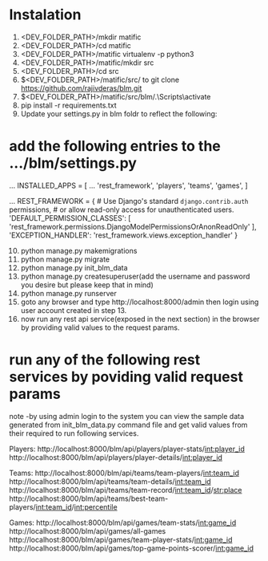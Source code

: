 # Instalation

1) <DEV_FOLDER_PATH>/mkdir matific
2) <DEV_FOLDER_PATH>/cd matific
3) <DEV_FOLDER_PATH>/matific virtualenv -p python3
4) <DEV_FOLDER_PATH>/matific/mkdir src
5) <DEV_FOLDER_PATH>/cd src
6)  $<DEV_FOLDER_PATH>/matific/src/ to git clone https://github.com/rajivderas/blm.git
7)  $<DEV_FOLDER_PATH>/matific/src/blm/.\Scripts\activate
8) pip install -r requirements.txt
9) Update your settings.py in blm foldr to reflect the following:

# add the following entries to the .../blm/settings.py
...
INSTALLED_APPS = [
    ...
    'rest_framework',
    'players',
    'teams',
    'games',
]

...
REST_FRAMEWORK = {
    # Use Django's standard `django.contrib.auth` permissions,
    # or allow read-only access for unauthenticated users.
    'DEFAULT_PERMISSION_CLASSES': [
        'rest_framework.permissions.DjangoModelPermissionsOrAnonReadOnly'
    ],
    'EXCEPTION_HANDLER': 'rest_framework.views.exception_handler'
}

10) python manage.py makemigrations
11) python manage.py migrate
12) python manage.py init_blm_data
13) python manage.py createsuperuser(add the username and password you desire but please keep that in mind)
14) python manage.py runserver
15) goto any browser and type http://localhost:8000/admin then login using user account created in step 13.
16) now run any rest api service(exposed in the next section) in the browser by providing valid values to the request params.

# run any of the following rest services by poviding valid request params
note -by using admin login to the system you can view the sample data generated from init_blm_data.py command file and get valid values from their required to run following services.

Players:
http://localhost:8000/blm/api/players/player-stats/<int:player_id>
http://localhost:8000/blm/api/players/player-details/<int:player_id>

Teams:
http://localhost:8000/blm/api/teams/team-players/<int:team_id>
http://localhost:8000/blm/api/teams/team-details/<int:team_id>
http://localhost:8000/blm/api/teams/team-record/<int:team_id>/<str:place>
http://localhost:8000/blm/api/teams/best-team-players/<int:team_id>/<int:percentile>

Games:
http://localhost:8000/blm/api/games/team-stats/<int:game_id>
http://localhost:8000/blm/api/games/all-games
http://localhost:8000/blm/api/games/team-player-stats/<int:game_id>
http://localhost:8000/blm/api/games/top-game-points-scorer/<int:game_id>

